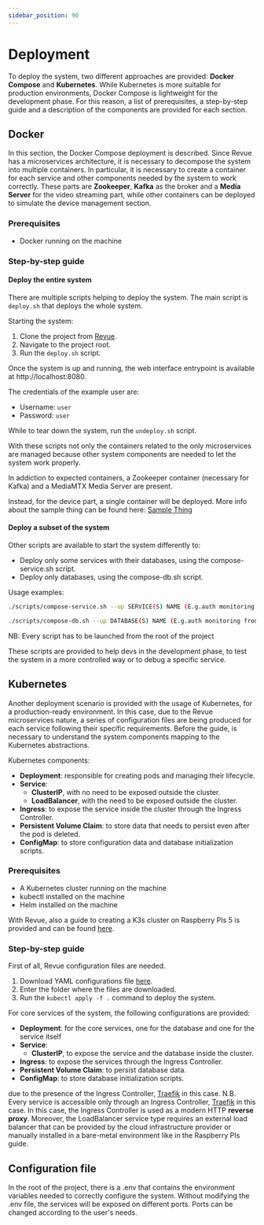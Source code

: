 ```yaml
---
sidebar_position: 90
---
```


# Deployment 

To deploy the system, two different approaches are provided: **Docker Compose** and **Kubernetes**.
While Kubernetes is more suitable for production environments, 
Docker Compose is lightweight for the development phase.
For this reason, a list of prerequisites, 
a step-by-step guide and a description of the components are provided for each section.

## Docker

In this section, the Docker Compose deployment is described.
Since Revue has a microservices architecture, it is necessary to decompose the system into multiple containers.
In particular,
it is necessary to create a container for each service and other components needed by the system to work correctly.
These parts are **Zookeeper**, **Kafka** as the broker and a **Media Server** for the video streaming part,
while other containers can be deployed to simulate the device management section. 

### Prerequisites 
- Docker running on the machine

### Step-by-step guide

#### Deploy the entire system 

There are multiple scripts helping to deploy the system. 
The main script is `deploy.sh` that deploys the whole system.  

Starting the system:
1. Clone the project from [Revue](https://github.com/revue-org/revue). 
2. Navigate to the project root. 
3. Run the `deploy.sh` script.
 
Once the system is up and running, the web interface entrypoint is available at http://localhost:8080. 

The credentials of the example user are:
   - Username: `user` 
   - Password: `user`
   
While to tear down the system, run the `undeploy.sh` script.

With these scripts not only the containers related to the only microservices are managed
because other system components are needed to let the system work properly.

In addiction to expected containers, 
a Zookeeper container (necessary for Kafka) and a MediaMTX Media Server are present.

Instead, for the device part, a single container will be deployed.
More info about the sample thing can be found here: [Sample Thing](https://github.com/revue-org/revue-sample-thing)


#### Deploy a subset of the system

Other scripts are available to start the system differently to:
   - Deploy only some services with their databases, using the compose-service.sh script.
   - Deploy only databases, using the compose-db.sh script.

Usage examples:
```bash 
./scripts/compose-service.sh --up SERVICE(S) NAME (E.g.auth monitoring frontend log)
``` 
```bash
./scripts/compose-db.sh --up DATABASE(S) NAME (E.g.auth monitoring frontend log)
``` 

NB: Every script has to be launched from the root of the project

These scripts are provided to help devs in the development phase, 
to test the system in a more controlled way or to debug a specific service.

## Kubernetes

Another deployment scenario is provided with the usage of Kubernetes, for a production-ready environment.
In this case, due to the Revue microservices nature, 
a series of configuration files are being produced for each service following their specific requirements.
Before the guide, is necessary to understand the system components mapping to the Kubernetes abstractions.

Kubernetes components:

- **Deployment**: responsible for creating pods and managing their lifecycle.
- **Service**: 
    - **ClusterIP**, with no need to be exposed outside the cluster.
    - **LoadBalancer**, with the need to be exposed outside the cluster.
- **Ingress**: to expose the service inside the cluster through the Ingress Controller.
- **Persistent Volume Claim**: to store data that needs to persist even after the pod is deleted.
- **ConfigMap**: to store configuration data and database initialization scripts.

### Prerequisites
 
- A Kubernetes cluster running on the machine
- kubectl installed on the machine
- Helm installed on the machine

With Revue, 
also a guide to creating a K3s cluster on Raspberry PIs 5 is provided 
and can be found [here](https://github.com/revue-org/revue-k3s-deployment/specifications).

### Step-by-step guide

First of all, Revue configuration files are needed.  

1. Download YAML configurations file [here](https://github.com/revue-org/revue-k3s-deployment/tree/main/specifications/k3s).
2. Enter the folder where the files are downloaded.
3. Run the `kubectl apply -f .` command to deploy the system.

For core services of the system, the following configurations are provided:
- **Deployment**: for the core services, one for the database and one for the service itself
- **Service**: 
    - **ClusterIP**, to expose the service and the database inside the cluster. 
- **Ingress**: to expose the services through the Ingress Controller.
- **Persistent Volume Claim**: to persist database data.
- **ConfigMap**: to store database initialization scripts.

due to the presence of the Ingress Controller, [Traefik](https://traefik.io/traefik/) in this case.
N.B. Every service is accessible only through an Ingress Controller,
[Traefik](https://traefik.io/traefik/) in this case.
In this case, the Ingress Controller is used as a modern HTTP **reverse proxy**.
Moreover,
the LoadBalancer service type requires an external load balancer
that can be provided by the cloud infrastructure provider
or manually installed in a bare-metal environment like in the Raspberry PIs guide.





## Configuration file
In the root of the project,
there is a .env that contains the environment variables needed to correctly configure the system. 
Without modifying the .env file, the services will be exposed on different ports. 
Ports can be changed according to the user's needs.